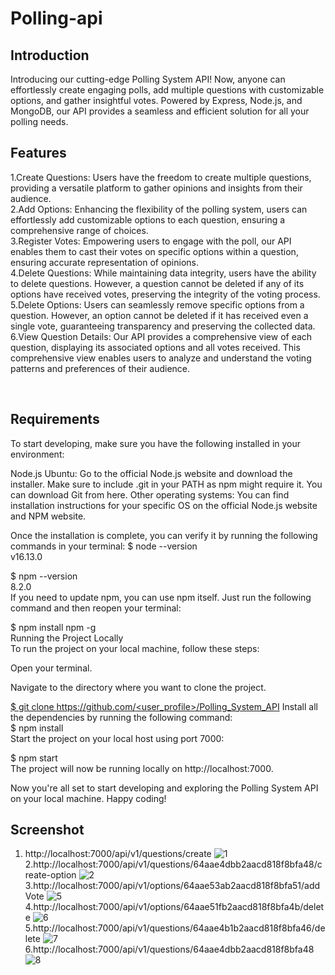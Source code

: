 # Polling-api
## Introduction
Introducing our cutting-edge Polling System API! 
Now, anyone can effortlessly create engaging polls, 
add multiple questions with customizable options, and gather insightful votes. 
Powered by Express, Node.js, and MongoDB, our API provides a seamless and efficient solution for all your polling needs.
<br />

## Features
1.Create Questions: Users have the freedom to create multiple questions, providing a versatile platform to gather opinions and insights from their audience.<br />
2.Add Options: Enhancing the flexibility of the polling system, users can effortlessly add customizable options to each question, ensuring a comprehensive range of choices.<br />
3.Register Votes: Empowering users to engage with the poll, our API enables them to cast their votes on specific options within a question, ensuring accurate representation of opinions.<br />
4.Delete Questions: While maintaining data integrity, users have the ability to delete questions. However, a question cannot be deleted if any of its options have received votes, preserving the integrity of the voting process.<br />
5.Delete Options: Users can seamlessly remove specific options from a question. However, an option cannot be deleted if it has received even a single vote, guaranteeing transparency and preserving the collected data.<br />
6.View Question Details: Our API provides a comprehensive view of each question, displaying its associated options and all votes received. This comprehensive view enables users to analyze and understand the voting patterns and preferences of their audience.<br />

<br />



## Requirements
To start developing, make sure you have the following installed in your environment:

Node.js
Ubuntu: Go to the official Node.js website and download the installer. Make sure to include .git in your PATH as npm might require it. You can download Git from here.
Other operating systems: You can find installation instructions for your specific OS on the official Node.js website and NPM website.

Once the installation is complete, you can verify it by running the following commands in your terminal:
$ node --version<br />
v16.13.0<br />

$ npm --version<br />
8.2.0<br />
If you need to update npm, you can use npm itself. Just run the following command and then reopen your terminal:<br />

$ npm install npm -g<br />
Running the Project Locally<br />
To run the project on your local machine, follow these steps:<br />

Open your terminal.<br />

Navigate to the directory where you want to clone the project.<br />

[$ git clone https://github.com/<user_profile>/Polling_System_API](https://github.com/Ngp55/pollingapi.git)
Install all the dependencies by running the following command:<br />
$ npm install<br />
Start the project on your local host using port 7000:<br />

$ npm start<br />
The project will now be running locally on http://localhost:7000.<br />

Now you're all set to start developing and exploring the Polling System API on your local machine. Happy coding!
## Screenshot
1. http://localhost:7000/api/v1/questions/create
![1](https://github.com/Ngp55/pollingapi/assets/40921926/96ecf9fa-f39a-4d81-ae49-f48a9d41291a)
2.http://localhost:7000/api/v1/questions/64aae4dbb2aacd818f8bfa48/create-option
![2](https://github.com/Ngp55/pollingapi/assets/40921926/f56246bc-dc10-4fe1-8bf5-4e431aca0cbe)
3.http://localhost:7000/api/v1/options/64aae53ab2aacd818f8bfa51/addVote
![5](https://github.com/Ngp55/pollingapi/assets/40921926/4c2bf97f-44e9-494e-a77a-8d60a52dc9d9)
4.http://localhost:7000/api/v1/options/64aae51fb2aacd818f8bfa4b/delete
![6](https://github.com/Ngp55/pollingapi/assets/40921926/db88539d-19e6-4ab5-8c68-7bf54505b63a)
5.http://localhost:7000/api/v1/questions/64aae4b1b2aacd818f8bfa46/delete
![7](https://github.com/Ngp55/pollingapi/assets/40921926/bc6df06c-6066-4418-b102-7d1206b45044)
6.http://localhost:7000/api/v1/questions/64aae4dbb2aacd818f8bfa48
![8](https://github.com/Ngp55/pollingapi/assets/40921926/313f3444-666a-453d-9c19-850035c4d957)
